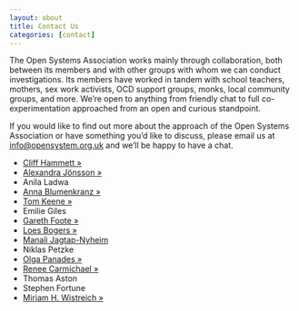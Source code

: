 ```yaml
---
layout: about
title: Contact Us
categories: [contact]
---
```


The Open Systems Association works mainly through collaboration, both between its members and with other groups with whom we can conduct investigations. Its members have worked in tandem with school teachers, mothers, sex work activists, OCD support groups, monks, local community groups, and more. We’re open to anything from friendly chat to full co-experimentation approached from an open and curious standpoint.

If you would like to find out more about the approach of the Open Systems Association or have something you’d like to discuss, please email us at [info@opensystem.org.uk](mailto:info@opensystem.org.uk) and we’ll be happy to have a chat.

<ul class='members'>
    <li><a href="http://www.cliffhammett.com">Cliff Hammett &raquo;</a></li>
    <li><a href="http://www.motheringamplified.com">Alexandra Jönsson &raquo;</a></li>
    <li>Anila Ladwa</li>
    <li><a href="http://www.annablumenkranz.de">Anna Blumenkranz &raquo;</a></li>
    <li><a href="http://www.theanthillsocial.co.uk">Tom Keene &raquo;</a></li>
    <li>Emilie Giles</li>
    <li><a href="http://garethfoote.co.uk">Gareth Foote &raquo;</a></li>
    <li><a href="http://www.loesbogers.com">Loes Bogers &raquo;</a></li>
    <li><a href="http://www.manalijagtap.com">Manali Jagtap-Nyheim</a></li>
    <li>Niklas Petzke</li>
    <li><a href="http://www.olgapanades.com">Olga Panades &raquo;</a></li>
    <li><a href="http://renee-carmichael.com">Renee Carmichael &raquo;</a></li>
    <li>Thomas Aston</li>
    <li>Stephen Fortune</li>
    <li><a href="http://www.moistsomoist.org">Miriam H. Wistreich &raquo;</a></li>
</ul>
